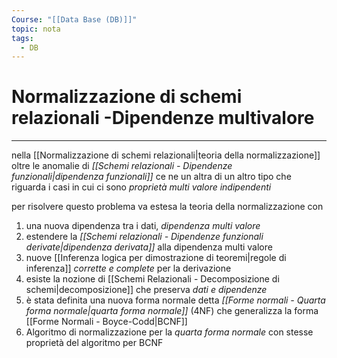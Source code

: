 ```yaml
---
Course: "[[Data Base (DB)]]"
topic: nota
tags:
  - DB
---
```


# Normalizzazione di schemi relazionali -Dipendenze multivalore
---
nella [[Normalizzazione di schemi relazionali|teoria della normalizzazione]] oltre le anomalie di _[[Schemi relazionali - Dipendenze funzionali|dipendenza funzionali]]_ ce ne un altra di un altro tipo che riguarda i casi in cui ci sono _proprietà multi valore indipendenti_

per risolvere questo problema va estesa la teoria della normalizzazione con
1. una nuova dipendenza tra i dati, _dipendenza multi valore_
2. estendere la _[[Schemi relazionali - Dipendenze funzionali derivate|dipendenza derivata]]_ alla dipendenza multi valore
3. nuove [[Inferenza logica per dimostrazione di teoremi|regole di inferenza]] _corrette e complete_ per la derivazione
4. esiste la nozione di [[Schemi Relazionali - Decomposizione di schemi|decomposizione]] che preserva _dati e dipendenze_
5. è stata definita una nuova forma normale detta _[[Forme normali - Quarta forma normale|quarta forma normale]]_ (4NF) che generalizza la forma [[Forme Normali - Boyce-Codd|BCNF]]
6. Algoritmo di normalizzazione per la _quarta forma normale_ con stesse proprietà del algoritmo per BCNF

